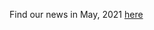 Find our news in May, 2021 [here](https://drive.google.com/file/d/1VcXHLfVhkTFF94gvekNJE8mjFzuE6zHT/view?usp=drive_link)
